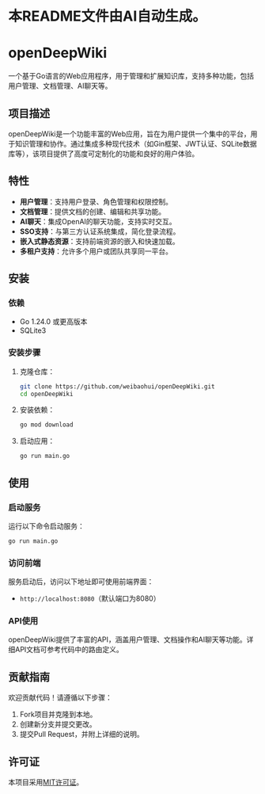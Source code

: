 # 本README文件由AI自动生成。

# openDeepWiki

一个基于Go语言的Web应用程序，用于管理和扩展知识库，支持多种功能，包括用户管理、文档管理、AI聊天等。

## 项目描述
openDeepWiki是一个功能丰富的Web应用，旨在为用户提供一个集中的平台，用于知识管理和协作。通过集成多种现代技术（如Gin框架、JWT认证、SQLite数据库等），该项目提供了高度可定制化的功能和良好的用户体验。

## 特性
- **用户管理**：支持用户登录、角色管理和权限控制。
- **文档管理**：提供文档的创建、编辑和共享功能。
- **AI聊天**：集成OpenAI的聊天功能，支持实时交互。
- **SSO支持**：与第三方认证系统集成，简化登录流程。
- **嵌入式静态资源**：支持前端资源的嵌入和快速加载。
- **多租户支持**：允许多个用户或团队共享同一平台。

## 安装
### 依赖
- Go 1.24.0 或更高版本
- SQLite3

### 安装步骤
1. 克隆仓库：
   ```bash
   git clone https://github.com/weibaohui/openDeepWiki.git
   cd openDeepWiki
   ```
2. 安装依赖：
   ```bash
   go mod download
   ```
3. 启动应用：
   ```bash
   go run main.go
   ```

## 使用
### 启动服务
运行以下命令启动服务：
```bash
go run main.go
```

### 访问前端
服务启动后，访问以下地址即可使用前端界面：
- `http://localhost:8080`（默认端口为8080）

### API使用
openDeepWiki提供了丰富的API，涵盖用户管理、文档操作和AI聊天等功能。详细API文档可参考代码中的路由定义。

## 贡献指南
欢迎贡献代码！请遵循以下步骤：
1. Fork项目并克隆到本地。
2. 创建新分支并提交更改。
3. 提交Pull Request，并附上详细的说明。

## 许可证
本项目采用[MIT许可证](LICENSE)。